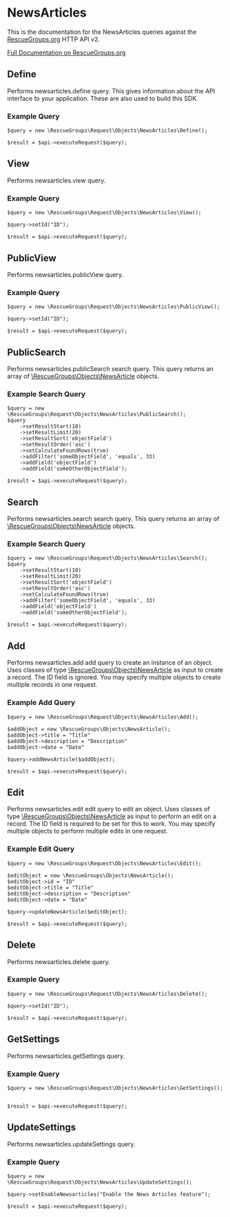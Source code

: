 # NewsArticles

This is the documentation for the NewsArticles queries against the [RescueGroups.org](https://www.rescuegroups.org/) HTTP API v2.

[Full Documentation on RescueGroups.org](https://userguide.rescuegroups.org/display/APIDG/Object+definitions#Objectdefinitions-newsarticles)

## Define
Performs newsarticles.define query. This gives information about the API interface to your application. These are also used to build this SDK.

### Example Query

    $query = new \RescueGroups\Request\Objects\NewsArticles\Define();

    $result = $api->executeRequest($query);
## View
Performs newsarticles.view query.

### Example Query

    $query = new \RescueGroups\Request\Objects\NewsArticles\View();

    $query->setId("ID");

    $result = $api->executeRequest($query);

## PublicView
Performs newsarticles.publicView query.

### Example Query

    $query = new \RescueGroups\Request\Objects\NewsArticles\PublicView();

    $query->setId("ID");

    $result = $api->executeRequest($query);

## PublicSearch
Performs newsarticles.publicSearch search query. This query returns an array of [\RescueGroups\Objects\NewsArticle](../../../src/Objects/NewsArticle.php) objects.

### Example Search Query

    $query = new \RescueGroups\Request\Objects\NewsArticles\PublicSearch();
    $query
        ->setResultStart(10)
        ->setResultLimit(20)
        ->setResultSort('objectField')
        ->setResultOrder('asc')
        ->setCalculateFoundRows(true)
        ->addFilter('someObjectField', 'equals', 33)
        ->addField('objectField')
        ->addField('someOtherObjectField');

    $result = $api->executeRequest($query);
## Search
Performs newsarticles.search search query. This query returns an array of [\RescueGroups\Objects\NewsArticle](../../../src/Objects/NewsArticle.php) objects.

### Example Search Query

    $query = new \RescueGroups\Request\Objects\NewsArticles\Search();
    $query
        ->setResultStart(10)
        ->setResultLimit(20)
        ->setResultSort('objectField')
        ->setResultOrder('asc')
        ->setCalculateFoundRows(true)
        ->addFilter('someObjectField', 'equals', 33)
        ->addField('objectField')
        ->addField('someOtherObjectField');

    $result = $api->executeRequest($query);
## Add
Performs newsarticles.add add query to create an instance of an object. Uses classes of type [\RescueGroups\Objects\NewsArticle](../../../src/Objects/NewsArticle.php) as input to create a record. The ID field is ignored. You may specify multiple objects to create multiple records in one request.

### Example Add Query

    $query = new \RescueGroups\Request\Objects\NewsArticles\Add();

    $addObject = new \RescueGroups\Objects\NewsArticle();
    $addObject->title = "Title"
    $addObject->description = "Description"
    $addObject->date = "Date"

    $query->addNewsArticle($addObject);

    $result = $api->executeRequest($query);
## Edit
Performs newsarticles.edit edit query to edit an object. Uses classes of type [\RescueGroups\Objects\NewsArticle](../../../src/Objects/NewsArticle.php) as input to perform an edit on a record. The ID field is required to be set for this to work. You may specify multiple objects to perform multiple edits in one request.

### Example Edit Query

    $query = new \RescueGroups\Request\Objects\NewsArticles\Edit();

    $editObject = new \RescueGroups\Objects\NewsArticle();
    $editObject->id = "ID"
    $editObject->title = "Title"
    $editObject->description = "Description"
    $editObject->date = "Date"

    $query->updateNewsArticle($editObject);

    $result = $api->executeRequest($query);
## Delete
Performs newsarticles.delete query.

### Example Query

    $query = new \RescueGroups\Request\Objects\NewsArticles\Delete();

    $query->setId("ID");

    $result = $api->executeRequest($query);

## GetSettings
Performs newsarticles.getSettings query.

### Example Query

    $query = new \RescueGroups\Request\Objects\NewsArticles\GetSettings();


    $result = $api->executeRequest($query);

## UpdateSettings
Performs newsarticles.updateSettings query.

### Example Query

    $query = new \RescueGroups\Request\Objects\NewsArticles\UpdateSettings();

    $query->setEnableNewsarticles("Enable the News Articles feature");

    $result = $api->executeRequest($query);

